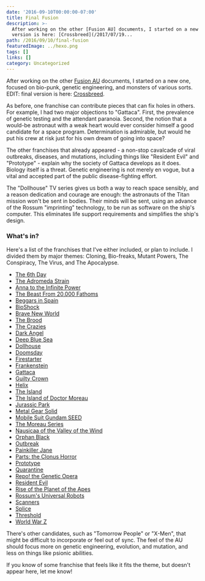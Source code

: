 ```yaml
---
date: '2016-09-10T00:00:00-07:00'
title: Final Fusion
description: >-
  After working on the other [Fusion AU] documents, I started on a new one, focused on bio-punk, genetic engineering, and monsters of various sorts. EDIT: final
  version is here: [Crossbreed](/2017/07/19...
path: /2016/09/10/final-fusion
featuredImage: ../hexo.png
tags: []
links: []
category: Uncategorized
---
```


After working on the other [Fusion AU] documents,
I started on a new one, focused on bio-punk,
genetic engineering, and monsters of various sorts.
EDIT: final version is here: [Crossbreed](/2017/07/19/crossbreed/).

<!-- more -->

As before, one franchise can contribute pieces that can fix
holes in others. For example, I had two major objections to "Gattaca".
First, the prevalence of genetic testing and the attendant paranoia.
Second, the notion that a would-be astronaut with a weak heart would
ever consider himself a good candidate for a space program.
Determination is admirable, but would he put his crew at risk just for his
own dream of going into space?

The other franchises that already appeared -
a non-stop cavalcade of viral outbreaks, diseases, and mutations,
including things like "Resident Evil" and "Prototype" -
explain why the society of Gattaca develops as it does.
Biology itself is a threat.
Genetic engineering is not merely en vogue,
but a vital and accepted part of the public disease-fighting effort.

The "Dollhouse" TV series gives us both a way to reach space sensibly,
and a reason dedication and courage are enough:
the astronauts of the Titan mission won't be sent in bodies.
Their minds will be sent, using an advance of the Rossum "imprinting" technology,
to be run as software on the ship's computer.
This eliminates life support requirements and simplifies the ship's design.

### What's in?

Here's a list of the franchises that I've either included,
or plan to include.
I divided them by major themes:
Cloning, Bio-freaks, Mutant Powers, The Conspiracy, The Virus, and The Apocalypse.

* [The 6th Day](http://tvtropes.org/pmwiki/pmwiki.php/Film/The6thDay)
* [The Adromeda Strain](http://tvtropes.org/pmwiki/pmwiki.php/Literature/TheAndromedaStrain)
* [Anna to the Infinite Power](https://en.wikipedia.org/wiki/Anna_to_the_Infinite_Power)
* [The Beast From 20,000 Fathoms](http://tvtropes.org/pmwiki/pmwiki.php/Film/TheBeastFromTwentyThousandFathoms)
* [Beggars in Spain](https://en.wikipedia.org/wiki/Beggars_in_Spain)
* [BioShock](http://tvtropes.org/pmwiki/pmwiki.php/VideoGame/BioShock)
* [Brave New World](http://tvtropes.org/pmwiki/pmwiki.php/Literature/BraveNewWorld)
* [The Brood](http://tvtropes.org/pmwiki/pmwiki.php/Film/TheBrood)
* [The Crazies](http://tvtropes.org/pmwiki/pmwiki.php/Film/TheCrazies)
* [Dark Angel](http://tvtropes.org/pmwiki/pmwiki.php/Series/DarkAngel)
* [Deep Blue Sea](http://tvtropes.org/pmwiki/pmwiki.php/Film/DeepBlueSea)
* [Dollhouse](http://tvtropes.org/pmwiki/pmwiki.php/Series/Dollhouse)
* [Doomsday](http://tvtropes.org/pmwiki/pmwiki.php/Film/Doomsday)
* [Firestarter](http://tvtropes.org/pmwiki/pmwiki.php/Literature/Firestarter)
* [Frankenstein](http://tvtropes.org/pmwiki/pmwiki.php/Literature/Frankenstein)
* [Gattaca](http://tvtropes.org/pmwiki/pmwiki.php/Film/Gattaca)
* [Guilty Crown](http://tvtropes.org/pmwiki/pmwiki.php/Anime/GuiltyCrown)
* [Helix](http://tvtropes.org/pmwiki/pmwiki.php/Series/Helix)
* [The Island](http://tvtropes.org/pmwiki/pmwiki.php/Film/TheIsland)
* [The Island of Doctor Moreau](http://tvtropes.org/pmwiki/pmwiki.php/Film/TheIslandOfDoctorMoreau)
* [Jurassic Park](http://tvtropes.org/pmwiki/pmwiki.php/Film/JurassicPark)
* [Metal Gear Solid](https://en.wikipedia.org/wiki/Metal_Gear_Solid)
* [Mobile Suit Gundam SEED](https://en.wikipedia.org/wiki/Mobile_Suit_Gundam_SEED)
* [The Moreau Series](http://tvtropes.org/pmwiki/pmwiki.php/Literature/MoreauSeries)
* [Nausicaa of the Valley of the Wind](http://tvtropes.org/pmwiki/pmwiki.php/Manga/NausicaaOfTheValleyOfTheWind)
* [Orphan Black](http://tvtropes.org/pmwiki/pmwiki.php/Series/OrphanBlack)
* [Outbreak](http://tvtropes.org/pmwiki/pmwiki.php/Film/Outbreak)
* [Painkiller Jane](http://tvtropes.org/pmwiki/pmwiki.php/Series/PainkillerJane)
* [Parts: the Clonus Horror](http://tvtropes.org/pmwiki/pmwiki.php/Film/Clonus)
* [Prototype](http://tvtropes.org/pmwiki/pmwiki.php/VideoGame/Prototype)
* [Quarantine](http://tvtropes.org/pmwiki/pmwiki.php/Film/Quarantine)
* [Repo! the Genetic Opera](http://tvtropes.org/pmwiki/pmwiki.php/Film/RepoTheGeneticOpera)
* [Resident Evil](http://tvtropes.org/pmwiki/pmwiki.php/Franchise/ResidentEvil)
* [Rise of the Planet of the Apes](http://tvtropes.org/pmwiki/pmwiki.php/Film/RiseOfThePlanetOfTheApes)
* [Rossum's Universal Robots](http://tvtropes.org/pmwiki/pmwiki.php/Theatre/RossumsUniversalRobots)
* [Scanners](http://tvtropes.org/pmwiki/pmwiki.php/Film/Scanners)
* [Splice](http://tvtropes.org/pmwiki/pmwiki.php/Film/Splice)
* [Threshold](http://tvtropes.org/pmwiki/pmwiki.php/Series/Threshold)
* [World War Z](http://tvtropes.org/pmwiki/pmwiki.php/Literature/WorldWarZ)

There's other candidates, such as "Tomorrow People" or "X-Men",
that might be difficult to incorporate or feel out of sync.
The feel of the AU should focus more on genetic engineering,
evolution, and mutation, and less on things like psionic abilities.

If you know of some franchise that feels like it fits the theme,
but doesn't appear here, let me know!

[Fusion AU]: /2016/05/16/fusion-au/

